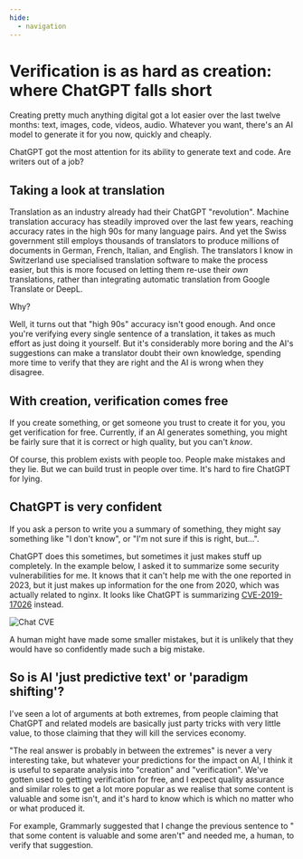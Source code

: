 ```yaml
---
hide:
  - navigation
---
```


# Verification is as hard as creation: where ChatGPT falls short

Creating pretty much anything digital got a lot easier over the last twelve months: text, images, code, videos, audio. Whatever you want, there's an AI model to generate it for you now, quickly and cheaply.

ChatGPT got the most attention for its ability to generate text and code. Are writers out of a job?

## Taking a look at translation

Translation as an industry already had their ChatGPT "revolution". Machine translation accuracy has steadily improved over the last few years, reaching accuracy rates in the high 90s for many language pairs. And yet the Swiss government still employs thousands of translators to produce millions of documents in German, French, Italian, and English. The translators I know in Switzerland use specialised translation software to make the process easier, but this is more focused on letting them re-use their _own_ translations, rather than integrating automatic translation from Google Translate or DeepL.

Why? 

Well, it turns out that "high 90s" accuracy isn't good enough. And once you're verifying every single sentence of a translation, it takes as much effort as just doing it yourself. But it's considerably more boring and the AI's suggestions can make a translator doubt their own knowledge, spending more time to verify that they are right and the AI is wrong when they disagree.

## With creation, verification comes free

If you create something, or get someone you trust to create it for you, you get verification for free. Currently, if an AI generates something, you might be fairly sure that it is correct or high quality, but you can't _know_. 

Of course, this problem exists with people too. People make mistakes and they lie. But we can build trust in people over time. It's hard to fire ChatGPT for lying.

## ChatGPT is very confident

If you ask a person to write you a summary of something, they might say something like "I don't know", or "I'm not sure if this is right, but...".

ChatGPT does this sometimes, but sometimes it just makes stuff up completely. In the example below, I asked it to summarize some security vulnerabilities for me. It knows that it can't help me with the one reported in 2023, but it just makes up information for the one from 2020, which was actually related to nginx. It looks like ChatGPT is summarizing [CVE-2019-17026](https://nvd.nist.gov/vuln/detail/CVE-2019-17026) instead.

![Chat CVE](https://i.ritzastatic.com/images/d8832f3a7c774e8aa4fb7a2f9606894f/chatcve.png)

A human might have made some smaller mistakes, but it is unlikely that they would have so confidently made such a big mistake.

## So is AI 'just predictive text' or 'paradigm shifting'?

I've seen a lot of arguments at both extremes, from people claiming that ChatGPT and related models are basically just party tricks with very little value, to those claiming that they will kill the services economy.

"The real answer is probably in between the extremes" is never a very interesting take, but whatever your predictions for the impact on AI, I think it is useful to separate analysis into "creation" and "verification". We've gotten used to getting verification for free, and I expect quality assurance and similar roles to get a lot more popular as we realise that some content is valuable and some isn't, and it's hard to know which is which no matter who or what produced it.

For example, Grammarly suggested that I change the previous sentence to " that some content is valuable and some aren't" and needed me, a human, to verify that suggestion.

